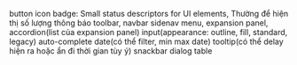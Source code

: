 button
icon
badge: Small status descriptors for UI elements, Thường để hiện thị số lượng thông báo
toolbar, navbar
sidenav
menu,
expansion panel, accordion(list của expansion panel)
input(appearance: outline, fill, standard, legacy)
auto-complete
date(có thể filter, min max date)
tooltip(có thể delay hiện ra hoặc ẩn đi thời gian tùy ý)
snackbar
dialog
table
